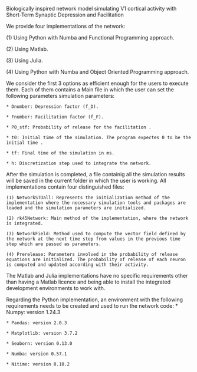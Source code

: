 Biologically inspired network model simulating V1 cortical activity with Short-Term Synaptic Depression and Facilitation

We provide four implementations of the network:

(1) Using Python with Numba and Functional Programming approach.

(2) Using Matlab.

(3) Using Julia.

(4) Using Python with Numba and Object Oriented Programming approach.

We consider the first 3 options as efficient enough for the users to execute them. Each of them contains a Main file in which the user can set the following parameters simulation parameters:

    * Dnumber: Depression factor (f_D).

    * Fnumber: Facilitation factor (f_F).

    * P0_stf: Probability of release for the facilitation .

    * t0: Initial time of the simulation. The program expectes 0 to be the initial time .

    * tf: Final time of the simulation in ms.

    * h: Discretization step used to integrate the network.

After the simulation is completed, a file containig all the simulation results will be saved in the current folder in which the user is working. All implementations contain four distinguished files:

    (1) NetworkSTDall: Represents the initialization method of the implementation where the necessary simulation tools and packages are loaded and the simulation parameters are initialized.

    (2) rk45Network: Main method of the implementation, where the network is integrated.

    (3) NetworkField: Method used to compute the vector field defined by the network at the next time step from values in the previous time step which are passed as parameters.
    
    (4) Prerelease: Parameters involved in the probability of release equations are initialized. The probability of release of each neuron is computed and updated according with their activity.

The Matlab and Julia implementations have no specific requirements other than having a Matlab licence and being able to install the integrated development environments to work with. 

Regarding the Python implementation, an environment with the following requirements needs to be created and used to run the network code:
    * Numpy: version 1.24.3

    * Pandas: version 2.0.3

    * Matplotlib: version 3.7.2

    * Seaborn: version 0.13.0

    * Numba: version 0.57.1

    * Nitime: version 0.10.2
